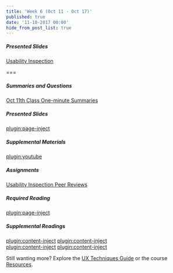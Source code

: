 ```yaml
---
title: 'Week 6 (Oct 11 - Oct 17)'
published: true
date: '11-10-2017 00:00'
hide_from_post_list: true
---
```


##### Presented Slides
[Usability Inspection](https://swipe.to/9967fp)

===

##### Summaries and Questions  
[Oct 11th Class One-minute Summaries](https://canvas.sfu.ca/courses/36662/assignments/267533)

##### Presented Slides  
[plugin:page-inject](/slide-decks/week-06)

##### Supplemental Materials  
[plugin:youtube](https://www.youtube.com/watch?v=QckIzHC99Xc)

##### Assignments
[Usability Inspection Peer Reviews](https://canvas.sfu.ca/courses/36662/)

##### Required Reading  
[plugin:page-inject](/required-readings/week-06)

##### Supplemental Readings  
[plugin:content-inject](/ux-techniques-guide/how-to-plan-conduct-and-summarize-usability-tests/usability-testing-formal)
[plugin:content-inject](/ux-techniques-guide/how-to-plan-conduct-and-summarize-usability-tests/usability-test-surveys)  
[plugin:content-inject](/ux-techniques-guide/how-to-plan-conduct-and-summarize-usability-tests/usability-test-tasks)
[plugin:content-inject](/ux-techniques-guide/how-to-plan-conduct-and-summarize-usability-tests/usability-testing-informal)  

Still wanting more? Explore the [UX Techniques Guide](../../ux-techniques-guide) or the course [Resources](../../resources).
